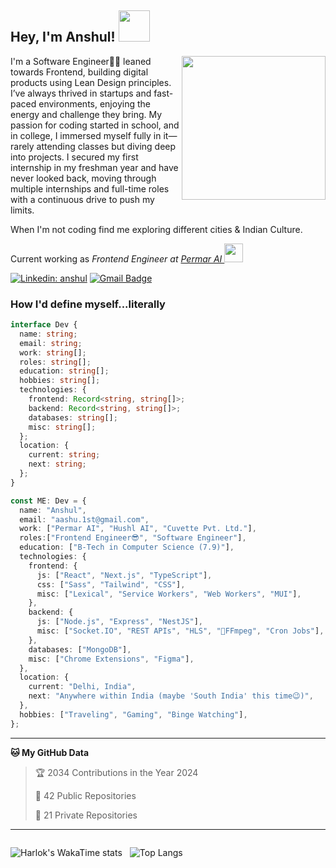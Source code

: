 <h2> Hey, I'm Anshul! <img src="https://media.giphy.com/media/12oufCB0MyZ1Go/giphy.gif" width="50"></h2>

<img align='right' style="z-index:20;float:right" src="https://media.giphy.com/media/M9gbBd9nbDrOTu1Mqx/giphy.gif" width="230">
<p> I'm a Software Engineer🧑‍💻 leaned towards Frontend, building digital products using Lean Design principles. I’ve always thrived in startups and fast-paced environments, enjoying the energy and challenge they bring. My passion for coding started in school, and in college, I immersed myself fully in it—rarely attending classes but diving deep into projects. I secured my first internship in my freshman year and have never looked back, moving through multiple internships and full-time roles with a continuous drive to push my limits. </p>

<p > 
When I'm not coding find me exploring different cities & Indian Culture.
</p>


<p>Current working as <em>Frontend Engineer at <a href="https://www.permar.ai/">Permar AI
</a><img src="https://media.giphy.com/media/WUlplcMpOCEmTGBtBW/giphy.gif" width="30"> 
</em></p>

[![Linkedin: anshul](https://img.shields.io/badge/-Anshul-blue?style=flat-square&logo=Linkedin&logoColor=white&link=https://www.linkedin.com/in/aashu0148/)](https://www.linkedin.com/in/aashu0148/)
[![Gmail Badge](https://img.shields.io/badge/-aashu.1st@gmail.com-c14438?style=flat-square&logo=Gmail&logoColor=white&link=mailto:aashu.1st@gmail.com)](mailto:aashu.1st@gmail.com)

  
<h3>How I'd define myself...literally</h3>

```typescript
interface Dev {
  name: string;
  email: string;
  work: string[];
  roles: string[];
  education: string[];
  hobbies: string[];
  technologies: {
    frontend: Record<string, string[]>;
    backend: Record<string, string[]>;
    databases: string[];
    misc: string[];
  };
  location: {
    current: string;
    next: string;
  };
}

const ME: Dev = {
  name: "Anshul",
  email: "aashu.1st@gmail.com",
  work: ["Permar AI", "Hushl AI", "Cuvette Pvt. Ltd."],
  roles:["Frontend Engineer😎", "Software Engineer"],
  education: ["B-Tech in Computer Science (7.9)"],
  technologies: {
    frontend: {
      js: ["React", "Next.js", "TypeScript"],
      css: ["Sass", "Tailwind", "CSS"],
      misc: ["Lexical", "Service Workers", "Web Workers", "MUI"],
    },
    backend: {
      js: ["Node.js", "Express", "NestJS"],
      misc: ["Socket.IO", "REST APIs", "HLS", "🤏FFmpeg", "Cron Jobs"],
    },
    databases: ["MongoDB"],
    misc: ["Chrome Extensions", "Figma"],
  },
  location: {
    current: "Delhi, India",
    next: "Anywhere within India (maybe 'South India' this time😉)",
  },
  hobbies: ["Traveling", "Gaming", "Binge Watching"],
};
```

---

**🐱 My GitHub Data** 
> 🏆 2034 Contributions in the Year 2024
 > 
> 📜 42 Public Repositories 
 > 
> 🔑 21 Private Repositories 
 

---

<div style="display:flex; gap:12px;flex-wrap:wrap;">

![Harlok's WakaTime stats](https://github-readme-stats.vercel.app/api/wakatime?username=aashu0148\&layout=compact)

![Top Langs](https://github-readme-stats.vercel.app/api/top-langs/?username=aashu0148\&hide_progress=true)

</div>